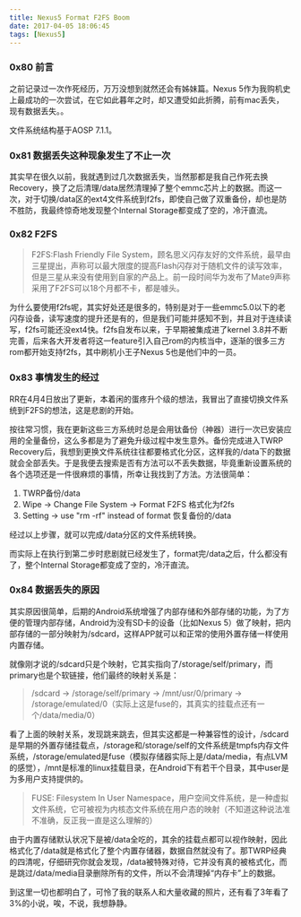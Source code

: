 ```yaml
---
title: Nexus5 Format F2FS Boom
date: 2017-04-05 18:06:45
tags: [Nexus5]
---
```


### 0x80 前言
之前记录过一次作死经历，万万没想到就然还会有姊妹篇。Nexus 5作为我购机史上最成功的一次尝试，在它如此暮年之时，却又遭受如此折腾，前有mac丢失，现有数据丢失。。

文件系统结构基于AOSP 7.1.1。

### 0x81 数据丢失这种现象发生了不止一次
其实早在很久以前，我就遇到过几次数据丢失，当然那都是我自己作死去换Recovery，换了之后清理/data居然清理掉了整个emmc芯片上的数据。而这一次，对于切换/data区的ext4文件系统到f2fs，即使自己做了双重备份，却也是防不胜防，我最终惊奇地发现整个Internal Storage都变成了空的，冷汗直流。

### 0x82 F2FS
> F2FS:Flash Friendly File System，顾名思义闪存友好的文件系统，最早由三星提出，声称可以最大限度的提高Flash闪存对于随机文件的读写效率，但是三星从来没有使用到自家的产品上。前一段时间华为发布了Mate9声称采用了F2FS可以18个月都不卡，都是噱头。

为什么要使用f2fs呢，其实好处还是很多的，特别是对于一些emmc5.0以下的老闪存设备，读写速度的提升还是有的，但是我们可能并感知不到，并且对于连续读写，f2fs可能还没ext4快。f2fs自发布以来，于早期被集成进了kernel 3.8并不断完善，后来各大开发者将这一feature引入自己rom的内核当中，逐渐的很多三方rom都开始支持f2fs，其中刷机小王子Nexus 5也是他们中的一员。

### 0x83 事情发生的经过
RR在4月4日放出了更新，本着闲的蛋疼升个级的想法，我冒出了直接切换文件系统到F2FS的想法，这是悲剧的开始。

按往常习惯，我在更新这些三方系统时总是会用钛备份（神器）进行一次已安装应用的全量备份，这么多都是为了避免升级过程中发生意外。备份完成进入TWRP Recovery后，我想到更换文件系统往往都要格式化分区，这样我的/data下的数据就会全部丢失。于是我便去搜索是否有方法可以不丢失数据，毕竟重新设置系统的各个选项还是一件很麻烦的事情，所幸让我找到了方法。方法很简单：
1. TWRP备份/data
2. Wipe -> Change File System -> Format F2FS 格式化为f2fs
3. Setting -> use "rm -rf" instead of format 恢复备份的/data

经过以上步骤，就可以完成/data分区的文件系统转换。

而实际上在执行到第二步时悲剧就已经发生了，format完/data之后，什么都没有了，整个Internal Storage都变成了空的，冷汗直流。

### 0x84 数据丢失的原因
其实原因很简单，后期的Android系统增强了内部存储和外部存储的功能，为了方便的管理内部存储，Android为没有SD卡的设备（比如Nexus 5）做了映射，把内部存储的一部分映射为/sdcard，这样APP就可以和正常的使用外置存储一样使用内置存储。

就像刚才说的/sdcard只是个映射，它其实指向了/storage/self/primary，而primary也是个软链接，他们最终的映射关系是：
> /sdcard -> /storage/self/primary -> /mnt/usr/0/primary -> /storage/emulated/0（实际上这是fuse的，其真实的挂载点还有一个/data/media/0）

看了上面的映射关系，发现跳来跳去，但其实这都是一种兼容性的设计，/sdcard是早期的外置存储挂载点，/storage和/storage/self的文件系统是tmpfs内存文件系统，/storage/emulated是fuse（模拟存储器实际上是/data/media，有点LVM的感觉），/mnt是标准的linux挂载目录，在Android下有若干个目录，其中user是为多用户支持提供的。

> FUSE: Filesystem In User Namespace，用户空间文件系统，是一种虚拟文件系统，它可被视为内核态文件系统在用户态的映射（不知道这种说法准不准确，反正我一直是这么理解的）

由于内置存储默认状况下是被/data全吃的，其余的挂载点都可以视作映射，因此格式化了/data就是格式化了整个内置存储器，数据自然就没有了。那TWRP经典的四清呢，仔细研究你就会发现，/data被特殊对待，它并没有真的被格式化，而是跳过/data/media目录删除所有的文件，所以不会清理掉“内存卡”上的数据。

到这里一切也都明白了，可怜了我的联系人和大量收藏的照片，还有看了3年看了3%的小说，唉，不说，我想静静。
